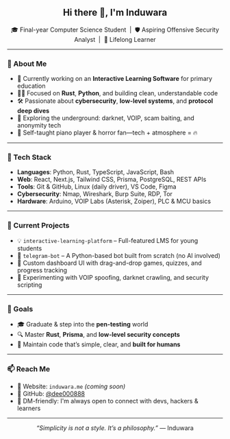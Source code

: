 <h2 align="center">Hi there 👋, I'm Induwara</h2>

<p align="center">
  🎓 Final-year Computer Science Student &nbsp;|&nbsp; 🛡️ Aspiring Offensive Security Analyst &nbsp;|&nbsp; 🧠 Lifelong Learner
</p>

---

### 🚀 About Me

- 🔭 Currently working on an **Interactive Learning Software** for primary education  
- 🧑‍💻 Focused on **Rust**, **Python**, and building clean, understandable code  
- 🛠️ Passionate about **cybersecurity**, **low-level systems**, and **protocol deep dives**
- 🧪 Exploring the underground: darknet, VOIP, scam baiting, and anonymity tech  
- 🎹 Self-taught piano player & horror fan—tech + atmosphere = 🔥

---

### 🧰 Tech Stack

- **Languages**: Python, Rust, TypeScript, JavaScript, Bash  
- **Web**: React, Next.js, Tailwind CSS, Prisma, PostgreSQL, REST APIs  
- **Tools**: Git & GitHub, Linux (daily driver), VS Code, Figma  
- **Cybersecurity**: Nmap, Wireshark, Burp Suite, RDP, Tor  
- **Hardware**: Arduino, VOIP Labs (Asterisk, Zoiper), PLC & MCU basics  

---

### 📌 Current Projects

- 💡 `interactive-learning-platform` – Full-featured LMS for young students  
- 🐍 `telegram-bot` – A Python-based bot built from scratch (no AI involved)  
- 🧩 Custom dashboard UI with drag-and-drop games, quizzes, and progress tracking  
- 🔬 Experimenting with VOIP spoofing, darknet crawling, and security scripting  

---

### 🎯 Goals

- 🎓 Graduate & step into the **pen-testing** world  
- 🔍 Master **Rust**, **Prisma**, and **low-level security concepts**  
- 🧼 Maintain code that’s simple, clear, and **built for humans**  

---

### 📫 Reach Me

- 🧭 Website: `induwara.me` _(coming soon)_  
- 🐙 GitHub: [@dee000888](https://github.com/dee000888)  
- 💬 DM-friendly: I'm always open to connect with devs, hackers & learners

---

<p align="center">
  <em>“Simplicity is not a style. It’s a philosophy.”</em> — Induwara
</p>
